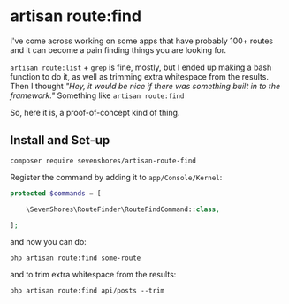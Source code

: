 # artisan route:find

I've come across working on some apps that have probably 100+ routes and it can become a pain finding things you are looking for.

`artisan route:list` + `grep` is fine, mostly, but I ended up making a bash function to do it, as well as trimming extra whitespace from the results. Then I thought *"Hey, it would be nice if there was something built in to the framework."* Something like `artisan route:find`

So, here it is, a proof-of-concept kind of thing.

## Install and Set-up

```
composer require sevenshores/artisan-route-find
```

Register the command by adding it to `app/Console/Kernel`:

```php
protected $commands = [

    \SevenShores\RouteFinder\RouteFindCommand::class,

];
```

and now you can do:

```
php artisan route:find some-route
```

and to trim extra whitespace from the results:

```
php artisan route:find api/posts --trim
```
